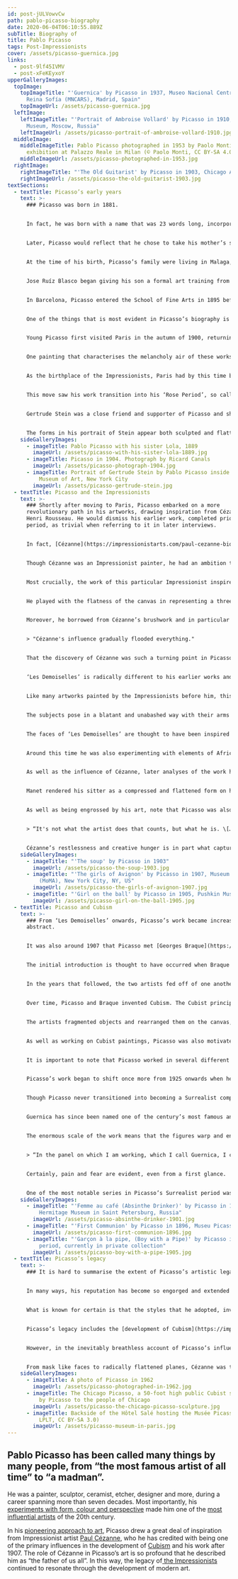 ```yaml
---
id: post-jULVowvCw
path: pablo-picasso-biography
date: 2020-06-04T06:10:55.889Z
subTitle: Biography of
title: Pablo Picasso
tags: Post-Impressionists
cover: /assets/picasso-guernica.jpg
links:
  - post-9lf45IVMV
  - post-xFeKEyxoY
upperGalleryImages:
  topImage:
    topImageTitle: "'Guernica' by Picasso in 1937, Museo Nacional Centro de Arte
      Reina Sofía (MNCARS), Madrid, Spain"
    topImageUrl: /assets/picasso-guernica.jpg
  leftImage:
    leftImageTitle: "'Portrait of Ambroise Vollard' by Picasso in 1910, Pushkin
      Museum, Moscow, Russia"
    leftImageUrl: /assets/picasso-portrait-of-ambroise-vollard-1910.jpg
  middleImage:
    middleImageTitle: Pablo Picasso photographed in 1953 by Paolo Monti during an
      exhibition at Palazzo Reale in Milan (© Paolo Monti, CC BY-SA 4.0)
    middleImageUrl: /assets/picasso-photographed-in-1953.jpg
  rightImage:
    rightImageTitle: "'The Old Guitarist' by Picasso in 1903, Chicago Art Institute"
    rightImageUrl: /assets/picasso-the-old-guitarist-1903.jpg
textSections:
  - textTitle: Picasso’s early years
    text: >-
      ### Picasso was born in 1881.


      In fact, he was born with a name that was 23 words long, incorporating the saints, relatives and the surnames of both his parents: Pablo Diego José Francisco de Paula Juan Nepomuceno María de los Remedios Cipriano de la Santísima Trinidad Martyr Patricio Clito Ruíz y Picasso.


      Later, Picasso would reflect that he chose to take his mother’s surname over his father’s - Ruiz - as he felt that it was more memorable and more resonant, stating that, “the double 's', \[…] is fairly unusual in Spain. Picasso is of Italian origin, as you know. And the name a person bears or adopts has its importance. Can you imagine me calling myself Ruiz?”


      At the time of his birth, Picasso’s family were living in Malaga, Spain but they moved to Barcelona when his father, an artist and art professor, was given a new post.


      Jose Ruíz Blasco began giving his son a formal art training from the age of seven. The story goes that by the time the boy was just 13, his father gave up painting as he believed that his son had already surpassed him. Indeed, Picasso completed his first painting in 1890, at the age of nine and his first major, academic painting at the age of 15, titled ['La Premiér Communion’](https://www.wikiart.org/en/pablo-picasso/first-communion-1896).


      In Barcelona, Picasso entered the School of Fine Arts in 1895 before entering the Madrid Academy in 1897. His earliest paintings showed a great level of confidence and talent. He was much younger than the majority of his classmates but already years ahead in terms of artistic ability. Despite this, he often found himself in detention as he clashed with his art masters. Here, in a bare, whitewashed room, he would spend many hours with a sketchpad, simply drawing.


      One of the things that is most evident in Picasso’s biography is the regularity and rapidity with which he developed and shifted into new styles in his work. He was an incredibly innovative artist, constantly pushing his work towards new realms of expression and often working on several different styles in tandem, as well as incorporating numerous styles into a single artwork.


      Young Picasso first visited Paris in the autumn of 1900, returning the following year for his first solo exhibition at the Galerie Vollard. These Neo-Impressionist works consisted of paintings largely depicting beggars and women, painted in the style of what is now known as Picasso’s ‘Blue Period’ thanks to the uniform colour palette he adopted.


      One painting that characterises the melancholy air of these works is [‘The Soup’ from 1902-03](https://www.wikiart.org/en/pablo-picasso/the-soup-1903), thought to have been influenced by the religious paintings that surrounded him during his childhood in Spain.


      As the birthplace of the Impressionists, Paris had by this time become firmly established as an international hub for art and artists. Unsurprisingly then, Picasso chose to settle permanently in Paris just three years later, in 1904.


      This move saw his work transition into his ‘Rose Period’, so called because of his use of reddish and pink tones. During these years, he began painting Neo-Impressionist interpretations of circus performers in particular and his studio became a gathering place for writers, artists and musicians.


      Gertrude Stein was a close friend and supporter of Picasso and she also sat for him a number of times. [‘Portrait of Gertrude Stein’ from 1905](https://www.wikiart.org/en/pablo-picasso/portrait-of-gertrude-stein-1906) is a key work that demonstrates an important stage in the progression of the young artist's experiments with finding his own style, which culminated in [‘Les Demoiselles d’Avignon’ in 1907](https://www.wikiart.org/en/pablo-picasso/the-girls-of-avignon-1907).


      The forms in his portrait of Stein appear both sculpted and flattened and this is most evident in the way her captured her face. Her features are strong and starkly outlined, each element appearing as a flattened plane, such that critics have described it not as a face but as a mask. This was an aesthetic that he would return to and refine throughout his career.
    sideGalleryImages:
      - imageTitle: Pablo Picasso with his sister Lola, 1889
        imageUrl: /assets/picasso-with-his-sister-lola-1889.jpg
      - imageTitle: Picasso in 1904. Photograph by Ricard Canals
        imageUrl: /assets/picasso-photograph-1904.jpg
      - imageTitle: Portrait of Gertrude Stein by Pablo Picasso inside Metropolitan
          Museum of Art, New York City
        imageUrl: /assets/picasso-gertrude-stein.jpg
  - textTitle: Picasso and the Impressionists
    text: >-
      ### Shortly after moving to Paris, Picasso embarked on a more
      revolutionary path in his artworks, drawing inspiration from Cézanne and
      Henri Rousseau. He would dismiss his earlier work, completed prior to this
      period, as trivial when referring to it in later interviews.


      In fact, [Cézanne](https://impressionistarts.com/paul-cezanne-biography.html) was one of the most significant influences on Picasso from 1907 onwards. To Picasso, Cézanne was “my one and only master”. He became particularly interested by his technique after visiting a retrospective exhibition of his oeuvre shown in Paris in 1907, following the artist’s death the previous year.


      Though Cézanne was an Impressionist painter, he had an ambition to make Impressionist art more solid and enduring and this led him down a different path to fellow painters in the [Impressionist movement](https://impressionistarts.com/index.html). Cézanne carved out his own, distinctive reputation as a Post-Impressionist artist that led to many modernist artists retrospectively hailing him as their idol.


      Most crucially, the work of this particular Impressionist inspired in Picasso the concept of giving his figures a certain geometric structure. Cézanne’s interest in visual perception led him to essentialise many of the forms in his paintings, transforming objects and figures into pure, geometric shapes.


      He played with the flatness of the canvas in representing a three-dimensional space and in doing so created works that distilled nature into basic forms. This crucial aspect of his work was what fascinated Picasso the most.


      Moreover, he borrowed from Cézanne’s brushwork and in particular his technique of painting in a faceted, fracturing way. In many of Cézanne’s paintings, the brushstrokes themselves are angular and fragmented. This structural approach to painting eventually led Picasso towards [Cubism](https://impressionistarts.com/pablo-picasso-biography.html#3) and in his words:


      > "Cézanne's influence gradually flooded everything."


      That the discovery of Cézanne was such a turning point in Picasso’s career is best demonstrated in [‘Les Demoiselles d’Avignon’](https://www.wikiart.org/en/pablo-picasso/the-girls-of-avignon-1907), painted the same year that he attended Cézanne’s posthumous exhibition. The painting depicts four nude female figures, broken into angular shards and arranged in a flattened, chaotic plane that confuses the eye.


      ‘Les Demoiselles’ is radically different to his earlier works and represents a critical new direction for Picasso, so much so that this work is considered to be Proto-Cubist or Pre-Cubist. To put it more romantically: “with this painting we bid farewell to all the paintings of the past” proclaimed André Breton in the 1920s.


      Like many artworks painted by the Impressionists before him, this piece was considered highly immoral when it was first exhibited publicly, which was not until 1916. The outrage was of course not as a result of the nude female figures - a favourite subject among artists for many centuries - but the overtly sexual manner in which the figures are positioned.


      The subjects pose in a blatant and unabashed way with their arms behind their heads, one figure on the far right squats with her legs open. There is none of the blushing coyness that viewers were accustomed to seeing. In this way, Picasso depicted the women as prostitutes, making their faces into mask-like guises that stare blankly and brazenly.


      The faces of ‘Les Demoiselles’ are thought to have been inspired by Iberian masks and African Negro art. Picasso visited an exhibition on Iberian sculpture at the Louvre in 1906.


      Around this time he was also experimenting with elements of African Negro sculpture and such art was becoming more popular among young painters in Paris during the early 1900s. However, this influence was dismissed by Picasso in an interview many years later and he stated that the inspiration came solely from Iberian sculpture. Many critics nevertheless dispute this claim.


      As well as the influence of Cézanne, later analyses of the work have also cited the influence of [Édouard Manet](https://impressionistarts.com/edouard-manet-biography.html)’s painting [‘Olympia’ from 1865](https://www.wikiart.org/en/edouard-manet/olympia-1863). This Impressionist portrait portrays a nude courtesan, lying on a chaise and looking directly at the viewer in an unabashed manner.


      Manet rendered his sitter as a compressed and flattened form on his canvas. This painting prompted his friend Charles Baudelaire to prophetically state that, “you are only the first in the decrepitude of your art”. It is likely that this painting would have also had an important influence on Picasso’s work.


      As well as being engrossed by his art, note that Picasso was also fascinated by Cézanne’s character. He would later remark that,


      > “It's not what the artist does that counts, but what he is. \[…] What forces our attention is Cezanne's anxiety - that's Cezanne's lesson.”


      Cézanne’s restlessness and creative hunger is in part what captured the attention of the modernist artists who devoured his works. He represented an ideal of innovation and self-sacrifice that was not shared by other greats of the Impressionist movement. This was partly why his influence was so enduring.
    sideGalleryImages:
      - imageTitle: "'The soup' by Picasso in 1903"
        imageUrl: /assets/picasso-the-soup-1903.jpg
      - imageTitle: "'The girls of Avignon' by Picasso in 1907, Museum of Modern Art
          (MoMA), New York City, NY, US"
        imageUrl: /assets/picasso-the-girls-of-avignon-1907.jpg
      - imageTitle: "'Girl on the ball' by Picasso in 1905, Pushkin Museum, Moscow, Russia"
        imageUrl: /assets/picasso-girl-on-the-ball-1905.jpg
  - textTitle: Picasso and Cubism
    text: >-
      ### From ‘Les Demoiselles’ onwards, Picasso’s work became increasingly
      abstract.


      It was also around 1907 that Picasso met [Georges Braque](https://en.wikipedia.org/wiki/Georges_Braque) and the two artists began to collaborate. It was this introduction that ultimately led to the development of Cubism.


      The initial introduction is thought to have occurred when Braque visited Picasso’s studio to see his most notorious artwork. Braque is said to have been so inspired after seeing ‘Les Demoiselles’ that he endeavored to paint his own Proto-Cubist paintings. He also made a firm decision to befriend Picasso.


      In the years that followed, the two artists fed off of one another’s artistic output, oscillating between close confidence and collaboration and aggressive competition. They met daily and were almost inseparable, so much so that some of their paintings are difficult to tell apart.


      Over time, Picasso and Braque invented Cubism. The Cubist principles worked on deconstructing the conventions of perspective that had dominated perspective in art since the Renaissance.


      The artists fragmented objects and rearranged them on the canvas, synthesizing multiple perspectives into the same work. They also chose to restrict their colour palettes in order to push their experiments with form and space to the fore. In doing so, Picasso and Braque took 20th century art in a radical new direction, diverging from [the Fauvist movement](https://en.wikipedia.org/wiki/Fauvism) and the movement’s focus on colour.


      As well as working on Cubist paintings, Picasso was also motivated to begin collage. This medium enabled him to experiment in ever more daring and dynamic ways, deconstructing the idea of the picture as a window onto the world and instead transforming his works into symbolic arrangements of signs and metaphors. This phase of Cubism has since become known as the “Synthetic” period.


      It is important to note that Picasso worked in several different mediums and styles in parallel during this period. Whilst he was still producing his later Cubist works, he was also making Neo-classical figure paintings between 1920-24. Similarly, he was producing Cubist set designs for the Ballets Russes following a meeting with [Jean Cocteau](https://en.wikipedia.org/wiki/Jean_Cocteau), which led him to the expressive and innovative impresario Serge Diaghilev. They collaborated on several productions between 1917 and 1922.


      Picasso’s work began to shift once more from 1925 onwards when he began experimenting with more forcefully expressive works that were highly metamorphic. This move saw him align more closely with the Surrealist movement and he began exhibiting with the Surrealists frequently in the coming years.


      Though Picasso never transitioned into becoming a Surrealist completely, he adopted a number of Surrealist techniques in his work. The effect of Surrealism on Picasso was far-reaching and diverse, from inspiring the soft, erotic forms in [portraits of his mistress Marie-Therese Walter](https://www.wikiart.org/en/pablo-picasso/portrait-of-marie-th%C3%A9r%C3%A8se-walter-1937-1) to the disturbing imagery of [Guernica from 1937](https://www.wikiart.org/en/pablo-picasso/guernica-1937).


      Guernica has since been named one of the century’s most famous anti-war paintings. This mural-sized painting was created using an entirely monochrome palette of gray, black and white.


      The enormous scale of the work means that the figures warp and envelop the viewer, creating a disturbing effect. Much speculation has gone into the meaning of the elements in the painting but Picasso said simply:


      > “In the panel on which I am working, which I call Guernica, I clearly express my abhorrence of the military caste which has sunk Spain into an ocean of pain and death.”


      Certainly, pain and fear are evident, even from a first glance.


      One of the most notable series in Picasso’s Surrealist period was the wrought-iron constructions and sculptures that he worked on between 1928-34. At the same time, he also produced illustrations for a number of literary texts, including Ovid's ‘Les Métamorphoses’ and Buffon's ‘Histoire Naturelle’. He went on to write two surrealist plays of his own and a great deal of poetry, which it was rumoured he preferred to painting.
    sideGalleryImages:
      - imageTitle: "'Femme au café (Absinthe Drinker)' by Picasso in 1901, The State
          Hermitage Museum in Saint Petersburg, Russia"
        imageUrl: /assets/picasso-absinthe-drinker-1901.jpg
      - imageTitle: "'First Communion' by Picasso in 1896, Museu Picasso, Barcelona, Spain"
        imageUrl: /assets/picasso-first-communion-1896.jpg
      - imageTitle: "'Garçon à la pipe, (Boy with a Pipe)' by Picasso in 1905 in his red
          period, currently in private collection"
        imageUrl: /assets/picasso-boy-with-a-pipe-1905.jpg
  - textTitle: Picasso’s legacy
    text: >-
      ### It is hard to summarise the extent of Picasso’s artistic legacy.


      In many ways, his reputation has become so engorged and extended that it is no longer possible to describe his work in rational terms. Countless critics, journalists and scholars have poured over every aspect of his work and life, both when he was alive and since his death in April 1973.


      What is known for certain is that the styles that he adopted, invented and pioneered during his lifetime would have a lasting and monumental effect on modern art to follow.


      Picasso’s legacy includes the [development of Cubism](https://impressionistarts.com/pablo-picasso-biography.html#3), which saw a revolutionary rewriting of the rules of perspective in art and would go on to have an earth-shattering impact on the development of Western art. He forged a new path for artists to experiment with the depiction of form in space, giving them the foundations to innovate in their own way for decades to come.


      However, in the inevitably breathless account of Picasso’s influence, it is also important to note the earlier impact of [the Impressionist artists](https://impressionistarts.com/impressionist-painters.html) who came before him. In particular, it is impossible to ignore the role of [Cézanne](https://impressionistarts.com/paul-cezanne-biography.html) in creating many of the visual techniques that Picasso would adopt and morph into his own works.


      From mask like faces to radically flattened planes, Cézanne was the first to experiment with the techniques that captured Picasso and the public’s imagination. It was Cézanne’s influence that gave Picasso the tools which would lead him to being responsible for “the birth of modern art”, as many critics have claimed. The Impressionists’ radical approach to painting was transformative in many ways and their profound influence on Western art in the 20th century should not be forgotten.
    sideGalleryImages:
      - imageTitle: A photo of Picasso in 1962
        imageUrl: /assets/picasso-photographed-in-1962.jpg
      - imageTitle: The Chicago Picasso, a 50-foot high public Cubist sculpture. Donated
          by Picasso to the people of Chicago
        imageUrl: /assets/picasso-the-chicago-picasso-sculpture.jpg
      - imageTitle: Backside of the Hôtel Salé hosting the Musée Picasso in Paris (©
          LPLT, CC BY-SA 3.0)
        imageUrl: /assets/picasso-museum-in-paris.jpg
---
```

## Pablo Picasso has been called many things by many people, from “the most famous artist of all time” to “a madman”.

He was a painter, sculptor, ceramist, etcher, designer and more, during a career spanning more than seven decades. Most importantly, his [experiments with form, colour and perspective](https://impressionistarts.com/pablo-picasso-biography.html#3) made him one of the [most influential artists](https://impressionistarts.com/pablo-picasso-biography.html#4) of the 20th century.

In his [pioneering approach to art](https://impressionistarts.com/pablo-picasso-biography.html#1), Picasso drew a great deal of inspiration from Impressionist artist [Paul Cézanne](https://impressionistarts.com/paul-cezanne-biography.html), who he has credited with being one of the primary influences in the development of [Cubism](https://impressionistarts.com/pablo-picasso-biography.html#3) and his work after 1907. The role of Cézanne in Picasso’s art is so profound that he described him as “the father of us all”. In this way, the legacy of[ the Impressionists](https://impressionistarts.com/pablo-picasso-biography.html#2) continued to resonate through the development of modern art.